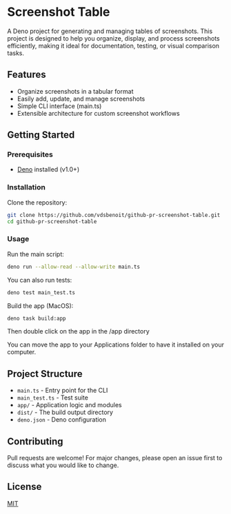 # Screenshot Table

A Deno project for generating and managing tables of screenshots. This project is designed to help you organize, display, and process screenshots efficiently, making it ideal for documentation, testing, or visual comparison tasks.

## Features
- Organize screenshots in a tabular format
- Easily add, update, and manage screenshots
- Simple CLI interface (main.ts)
- Extensible architecture for custom screenshot workflows

## Getting Started

### Prerequisites
- [Deno](https://deno.land/) installed (v1.0+)

### Installation
Clone the repository:
```sh
git clone https://github.com/vdsbenoit/github-pr-screenshot-table.git
cd github-pr-screenshot-table
```

### Usage
Run the main script:
```sh
deno run --allow-read --allow-write main.ts
```

You can also run tests:
```sh
deno test main_test.ts
```

Build the app (MacOS):
```sh
deno task build:app
```

Then double click on the app in the /app directory

You can move the app to your Applications folder to have it installed on your computer.

## Project Structure
- `main.ts` - Entry point for the CLI
- `main_test.ts` - Test suite
- `app/` - Application logic and modules
- `dist/` - The build output directory
- `deno.json` - Deno configuration

## Contributing
Pull requests are welcome! For major changes, please open an issue first to discuss what you would like to change.

## License
[MIT](LICENSE)
